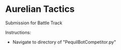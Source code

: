 # Aurelian Tactics

Submission for Battle Track

Instructions:

* Navigate to directory of "PequilBotCompetitor.py" 
``` python PequilBotRemoteCompetitor.py --id <agent_id>



